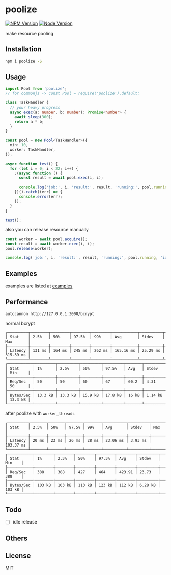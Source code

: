 # poolize

[![NPM Version][npm-image]][npm-url]
[![Node Version][node-image]][node-url]

make resource pooling

## Installation

```bash
npm i poolize -S
```

## Usage

```typescript
import Pool from 'poolize';
// for commonjs -> const Pool = require('poolize').default;

class TaskHandler {
  // your heavy progress
  async exec(a: number, b: number): Promise<number> {
    await sleep(300);
    return a * b;
  }
}

const pool = new Pool<TaskHandler>({
  min: 10,
  worker: TaskHandler,
});

async function test() {
  for (let i = 0; i < 22; i++) {
    ;(async function () {
      const result = await pool.exec(i, i);

      console.log('job:', i, 'result:', result, 'running:', pool.running, 'idle:', pool.idleSize);
    })().catch((err) => {
      console.error(err);
    });
  }
}

test();
```

also you can release resource manually
```typescript
const worker = await pool.acquire();
const result = await worker.exec(i, i);
pool.release(worker);

console.log('job:', i, 'result:', result, 'running:', pool.running, 'idle:', pool.idleSize);
```


## Examples

examples are listed at [examples](https://github.com/cooperhsiung/poolize/tree/master/examples)

## Performance

`autocannon http://127.0.0.1:3000/bcrypt`

normal bcrypt

```
┌─────────┬────────┬────────┬────────┬────────┬───────────┬──────────┬───────────┐
│ Stat    │ 2.5%   │ 50%    │ 97.5%  │ 99%    │ Avg       │ Stdev    │ Max       │
├─────────┼────────┼────────┼────────┼────────┼───────────┼──────────┼───────────┤
│ Latency │ 131 ms │ 164 ms │ 245 ms │ 262 ms │ 165.16 ms │ 25.29 ms │ 315.39 ms │
└─────────┴────────┴────────┴────────┴────────┴───────────┴──────────┴───────────┘
┌───────────┬─────────┬─────────┬─────────┬─────────┬───────┬─────────┬─────────┐
│ Stat      │ 1%      │ 2.5%    │ 50%     │ 97.5%   │ Avg   │ Stdev   │ Min     │
├───────────┼─────────┼─────────┼─────────┼─────────┼───────┼─────────┼─────────┤
│ Req/Sec   │ 50      │ 50      │ 60      │ 67      │ 60.2  │ 4.31    │ 50      │
├───────────┼─────────┼─────────┼─────────┼─────────┼───────┼─────────┼─────────┤
│ Bytes/Sec │ 13.3 kB │ 13.3 kB │ 15.9 kB │ 17.8 kB │ 16 kB │ 1.14 kB │ 13.3 kB │
└───────────┴─────────┴─────────┴─────────┴─────────┴───────┴─────────┴─────────┘
```

after poolize with `worker_threads`
```
┌─────────┬───────┬───────┬───────┬───────┬──────────┬─────────┬───────────┐
│ Stat    │ 2.5%  │ 50%   │ 97.5% │ 99%   │ Avg      │ Stdev   │ Max       │
├─────────┼───────┼───────┼───────┼───────┼──────────┼─────────┼───────────┤
│ Latency │ 20 ms │ 23 ms │ 26 ms │ 28 ms │ 23.06 ms │ 3.93 ms │ 103.37 ms │
└─────────┴───────┴───────┴───────┴───────┴──────────┴─────────┴───────────┘
┌───────────┬────────┬────────┬────────┬────────┬────────┬─────────┬────────┐
│ Stat      │ 1%     │ 2.5%   │ 50%    │ 97.5%  │ Avg    │ Stdev   │ Min    │
├───────────┼────────┼────────┼────────┼────────┼────────┼─────────┼────────┤
│ Req/Sec   │ 388    │ 388    │ 427    │ 464    │ 423.91 │ 23.73   │ 388    │
├───────────┼────────┼────────┼────────┼────────┼────────┼─────────┼────────┤
│ Bytes/Sec │ 103 kB │ 103 kB │ 113 kB │ 123 kB │ 112 kB │ 6.28 kB │ 103 kB │
└───────────┴────────┴────────┴────────┴────────┴────────┴─────────┴────────┘
```




## Todo

- [ ] idle release

## Others


## License

MIT

[npm-image]: https://img.shields.io/npm/v/poolize.svg
[npm-url]: https://www.npmjs.com/package/poolize
[node-image]: https://img.shields.io/badge/node.js-%3E=8-brightgreen.svg
[node-url]: https://nodejs.org/download/
